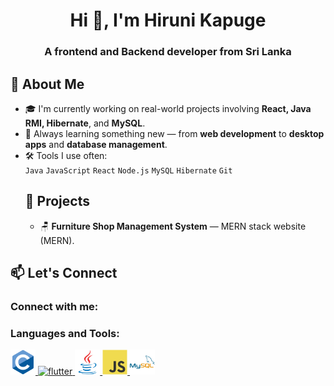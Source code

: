 <h1 align="center">Hi 👋, I'm Hiruni Kapuge</h1>
<h3 align="center">A  frontend and Backend  developer from Sri Lanka</h3>

## 🚀 About Me
- 🎓 I'm currently working on real-world projects involving **React, Java RMI, Hibernate**, and **MySQL**.
- 🧠 Always learning something new — from **web development** to **desktop apps** and **database management**.
- 🛠️ Tools I use often:  
  `Java` `JavaScript` `React` `Node.js` `MySQL` `Hibernate` `Git`
  ## 🧩 Projects
  - 🪑 **Furniture Shop Management System** — MERN stack website  (MERN).

## 📫 Let's Connect

<h3 align="left">Connect with me:</h3>
<p align="left">
</p>

<h3 align="left">Languages and Tools:</h3>
<p align="left"> <a href="https://www.cprogramming.com/" target="_blank" rel="noreferrer"> <img src="https://raw.githubusercontent.com/devicons/devicon/master/icons/c/c-original.svg" alt="c" width="40" height="40"/> </a> <a href="https://flutter.dev" target="_blank" rel="noreferrer"> <img src="https://www.vectorlogo.zone/logos/flutterio/flutterio-icon.svg" alt="flutter" width="40" height="40"/> </a> <a href="https://www.java.com" target="_blank" rel="noreferrer"> <img src="https://raw.githubusercontent.com/devicons/devicon/master/icons/java/java-original.svg" alt="java" width="40" height="40"/> </a> <a href="https://developer.mozilla.org/en-US/docs/Web/JavaScript" target="_blank" rel="noreferrer"> <img src="https://raw.githubusercontent.com/devicons/devicon/master/icons/javascript/javascript-original.svg" alt="javascript" width="40" height="40"/> </a> <a href="https://www.mysql.com/" target="_blank" rel="noreferrer"> <img src="https://raw.githubusercontent.com/devicons/devicon/master/icons/mysql/mysql-original-wordmark.svg" alt="mysql" width="40" height="40"/> </a> </p>
